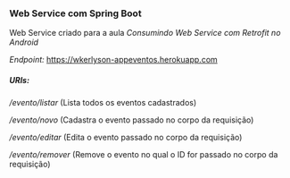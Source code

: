 ### Web Service com Spring Boot

Web Service criado para a aula _Consumindo Web Service com Retrofit no Android_

_Endpoint:_ https://wkerlyson-appeventos.herokuapp.com

##### URIs:

_/evento/listar_ (Lista todos os eventos cadastrados)

_/evento/novo_ (Cadastra o evento passado no corpo da requisição)

_/evento/editar_ (Edita o evento passado no corpo da requisição)

_/evento/remover_ (Remove o evento no qual o ID for passado no corpo da requisição)

